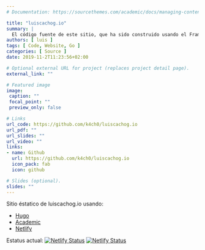 ```yaml
---
# Documentation: https://sourcethemes.com/academic/docs/managing-content/

title: "luiscachog.io"
summary: |
  El código fuente de este sitio, que ha sido construido usando el Framework Hugo.
authors: [ luis ]
tags: [ Code, Website, Go ]
categories: [ Source ]
date: 2019-11-2T11:23:56+02:00

# Optional external URL for project (replaces project detail page).
external_link: ""

# Featured image
image:
 caption: ""
 focal_point: ""
 preview_only: false

# Links
url_code: https://github.com/k4ch0/luiscachog.io
url_pdf: ""
url_slides: ""
url_video: ""
links:
- name: Github
  url: https://github.com/k4ch0/luiscachog.io
  icon_pack: fab
  icon: github

# Slides (optional).
slides: ""
---
```


Sitio éstatico de luiscachog.io usando:

- [Hugo](http://gohugo.io/) 
- [Academic](https://sourcethemes.com/academic/)
- [Netlify](https://netlify.com)

Estatus actual: [![Netlify Status](https://api.netlify.com/api/v1/badges/17660b24-5ace-4e45-9d81-312asdasdasd/deploy-status)](https://app.netlify.com/sites/rael/deploys)
[![Netlify Status](https://api.netlify.com/api/v1/badges/17660b24-5ace-4e45-9d81-31237fbc07fd/deploy-status)](https://app.netlify.com/sites/luiscachog/deploys)